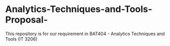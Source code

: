 # Analytics-Techniques-and-Tools-Proposal-
This repository is for our requirement in BAT404 - Analytics Techniques and Tools (IT 3206)
